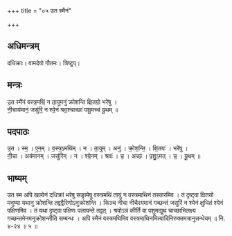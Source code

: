 +++
title = "०५ उत स्मैनं"

+++
## अधिमन्त्रम्
दधिक्राः। वामदेवो गौतमः। त्रिष्टुप्।

## मन्त्रः
उ॒त स्मै॑नं वस्त्र॒मथिं॒ न ता॒युमनु॑ क्रोशन्ति क्षि॒तयो॒ भरे॑षु ।  
नी॒चाय॑मानं॒ जसु॑रिं॒ न श्ये॒नं श्रव॒श्चाच्छा॑ पशु॒मच्च॑ यू॒थम् ॥

## पदपाठः
उ॒त । स्म॒ । ए॒न॒म् । व॒स्त्र॒ऽमथि॑म् । न । ता॒युम् । अनु॑ । क्रो॒श॒न्ति॒ । क्षि॒तयः॑ । भरे॑षु ।  
नी॒चा । अय॑मानम् । जसु॑रिम् । न । श्ये॒नम् । श्रवः॑ । च॒ । अच्छ॑ । प॒शु॒ऽमत् । च॒ । यू॒थम् ॥

## भाष्यम्
उत स्म अपि खल्वेनं दधिक्रां भरेषु सङ्रामेषु वस्त्रमथिं तायुं न वस्त्रमाथिनं तस्करमिव । तं दृष्ट्वा क्षितयो मनुष्या यथानु क्रोशन्ति तद्वद्वैरिणोऽनुक्रोशन्ति । किञ्च नीचा नीचैरयमानं गच्छन्तं जसुरिं न श्येनं क्षुधितं श्येनं पक्षिणमिव । तं यथा दृष्ट्वा पक्षिणः पलायन्ते तद्वत् । श्रवोऽन्नं कीर्तिं वा पशुमद्यूथं चाच्छाभिलक्ष्य गच्छन्तमेनमनुक्रोशन्तीति सम्बन्धः । अपि स्मैनं वस्त्रमथिमिव वस्त्रमाथिनमित्यादिनिरुक्तमत्रानुसन्धेयम् ॥ नि. ४-२४ ॥ ५ ॥